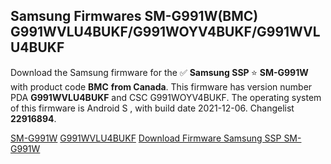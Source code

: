 <h2>Samsung Firmwares SM-G991W(BMC) G991WVLU4BUKF/G991WOYV4BUKF/G991WVLU4BUKF</h2>
Download the Samsung firmware for the ✅ <strong>Samsung SSP </strong> ⭐ <strong>SM-G991W</strong> with product code <strong>BMC</strong> <strong> from Canada</strong>. This firmware has version number PDA <strong>G991WVLU4BUKF</strong> and CSC G991WOYV4BUKF. The operating system of this firmware is Android S , with build date 2021-12-06. Changelist <strong>22916894</strong>.


[SM-G991W](https://samfirm.shop/samsung/model/SM-G991W)
[G991WVLU4BUKF](https://samfirm.shop/samsung/pda/G991WVLU4BUKF)
[Download Firmware Samsung SSP SM-G991W](https://samfirm.shop/samsung/firmware/480286)
